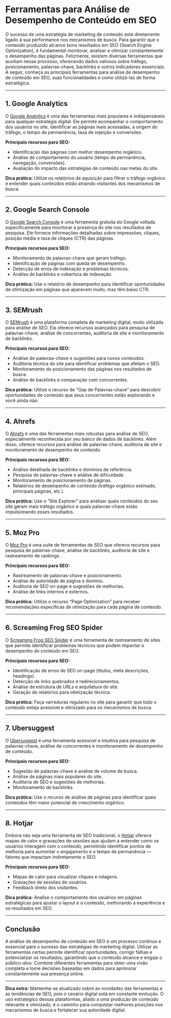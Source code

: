 # Ferramentas para Análise de Desempenho de Conteúdo em SEO

O sucesso de uma estratégia de marketing de conteúdo está diretamente ligado à sua performance nos mecanismos de busca. Para garantir que o conteúdo produzido alcance bons resultados em SEO (Search Engine Optimization), é fundamental monitorar, analisar e otimizar constantemente o desempenho das páginas. Felizmente, existem diversas ferramentas que auxiliam nesse processo, oferecendo dados valiosos sobre tráfego, posicionamento, palavras-chave, backlinks e outros indicadores essenciais. A seguir, conheça as principais ferramentas para análise de desempenho de conteúdo em SEO, suas funcionalidades e como utilizá-las de forma estratégica.

---

## 1. **Google Analytics**

O [Google Analytics](https://analytics.google.com/) é uma das ferramentas mais populares e indispensáveis para qualquer estratégia digital. Ele permite acompanhar o comportamento dos usuários no site, identificar as páginas mais acessadas, a origem do tráfego, o tempo de permanência, taxa de rejeição e conversões.

**Principais recursos para SEO:**
- Identificação das páginas com melhor desempenho orgânico.
- Análise de comportamento do usuário (tempo de permanência, navegação, conversões).
- Avaliação do impacto das estratégias de conteúdo nas metas do site.

**Dica prática:** Utilize os relatórios de aquisição para filtrar o tráfego orgânico e entender quais conteúdos estão atraindo visitantes dos mecanismos de busca.

---

## 2. **Google Search Console**

O [Google Search Console](https://search.google.com/search-console/about) é uma ferramenta gratuita do Google voltada especificamente para monitorar a presença do site nos resultados de pesquisa. Ele fornece informações detalhadas sobre impressões, cliques, posição média e taxa de cliques (CTR) das páginas.

**Principais recursos para SEO:**
- Monitoramento de palavras-chave que geram tráfego.
- Identificação de páginas com queda de desempenho.
- Detecção de erros de indexação e problemas técnicos.
- Análise de backlinks e cobertura de indexação.

**Dica prática:** Use o relatório de desempenho para identificar oportunidades de otimização em páginas que aparecem muito, mas têm baixo CTR.

---

## 3. **SEMrush**

O [SEMrush](https://www.semrush.com/) é uma plataforma completa de marketing digital, muito utilizada para análise de SEO. Ela oferece recursos avançados para pesquisa de palavras-chave, análise de concorrentes, auditoria de site e monitoramento de backlinks.

**Principais recursos para SEO:**
- Análise de palavras-chave e sugestões para novos conteúdos.
- Auditoria técnica do site para identificar problemas que afetam o SEO.
- Monitoramento do posicionamento das páginas nos resultados de busca.
- Análise de backlinks e comparação com concorrentes.

**Dica prática:** Utilize o recurso de “Gap de Palavras-chave” para descobrir oportunidades de conteúdo que seus concorrentes estão explorando e você ainda não.

---

## 4. **Ahrefs**

O [Ahrefs](https://ahrefs.com/) é uma das ferramentas mais robustas para análise de SEO, especialmente reconhecida por seu banco de dados de backlinks. Além disso, oferece recursos para análise de palavras-chave, auditoria de site e monitoramento de desempenho de conteúdo.

**Principais recursos para SEO:**
- Análise detalhada de backlinks e domínios de referência.
- Pesquisa de palavras-chave e análise de dificuldade.
- Monitoramento de posicionamento de páginas.
- Relatórios de desempenho de conteúdo (tráfego orgânico estimado, principais páginas, etc.).

**Dica prática:** Use o “Site Explorer” para analisar quais conteúdos do seu site geram mais tráfego orgânico e quais palavras-chave estão impulsionando esses resultados.

---

## 5. **Moz Pro**

O [Moz Pro](https://moz.com/products/pro) é uma suíte de ferramentas de SEO que oferece recursos para pesquisa de palavras-chave, análise de backlinks, auditoria de site e rastreamento de rankings.

**Principais recursos para SEO:**
- Rastreamento de palavras-chave e posicionamento.
- Análise de autoridade de página e domínio.
- Auditoria de SEO on-page e sugestões de melhorias.
- Análise de links internos e externos.

**Dica prática:** Utilize o recurso “Page Optimization” para receber recomendações específicas de otimização para cada página de conteúdo.

---

## 6. **Screaming Frog SEO Spider**

O [Screaming Frog SEO Spider](https://www.screamingfrog.co.uk/seo-spider/) é uma ferramenta de rastreamento de sites que permite identificar problemas técnicos que podem impactar o desempenho do conteúdo em SEO.

**Principais recursos para SEO:**
- Identificação de erros de SEO on-page (títulos, meta descrições, headings).
- Detecção de links quebrados e redirecionamentos.
- Análise de estrutura de URLs e arquitetura do site.
- Geração de relatórios para otimização técnica.

**Dica prática:** Faça varreduras regulares no site para garantir que todo o conteúdo esteja acessível e otimizado para os mecanismos de busca.

---

## 7. **Ubersuggest**

O [Ubersuggest](https://neilpatel.com/ubersuggest/) é uma ferramenta acessível e intuitiva para pesquisa de palavras-chave, análise de concorrentes e monitoramento de desempenho de conteúdo.

**Principais recursos para SEO:**
- Sugestão de palavras-chave e análise de volume de busca.
- Análise de páginas mais populares do site.
- Auditoria de SEO e sugestões de melhorias.
- Monitoramento de backlinks.

**Dica prática:** Use o recurso de análise de páginas para identificar quais conteúdos têm maior potencial de crescimento orgânico.

---

## 8. **Hotjar**

Embora não seja uma ferramenta de SEO tradicional, o [Hotjar](https://www.hotjar.com/) oferece mapas de calor e gravações de sessões que ajudam a entender como os usuários interagem com o conteúdo, permitindo identificar pontos de melhoria para aumentar o engajamento e o tempo de permanência — fatores que impactam indiretamente o SEO.

**Principais recursos para SEO:**
- Mapas de calor para visualizar cliques e rolagens.
- Gravações de sessões de usuários.
- Feedback direto dos visitantes.

**Dica prática:** Analise o comportamento dos usuários em páginas estratégicas para ajustar o layout e o conteúdo, melhorando a experiência e os resultados em SEO.

---

## **Conclusão**

A análise de desempenho de conteúdo em SEO é um processo contínuo e essencial para o sucesso das estratégias de marketing digital. Utilizar as ferramentas certas permite identificar oportunidades, corrigir falhas e potencializar os resultados, garantindo que o conteúdo alcance e engaje o público-alvo. Combine diferentes ferramentas para obter uma visão completa e tome decisões baseadas em dados para aprimorar constantemente sua presença online.

---

**Dica extra:** Mantenha-se atualizado sobre as novidades das ferramentas e as tendências de SEO, pois o cenário digital está em constante evolução. O uso estratégico dessas plataformas, aliado a uma produção de conteúdo relevante e otimizado, é o caminho para conquistar melhores posições nos mecanismos de busca e fortalecer sua autoridade digital.